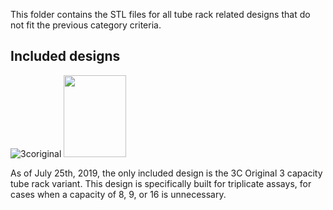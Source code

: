 This folder contains the STL files for all tube rack related designs that do not fit the previous category criteria.

## Included designs

![3coriginal](https://i.imgur.com/rNn1stB.png)
<img src="https://i.imgur.com/rNn1stB.png" data-canonical-src="https://i.imgur.com/rNn1stB.png" width="100" height="131" />

As of July 25th, 2019, the only included design is the 3C Original 3 capacity tube rack variant. This design is specifically built for triplicate assays, for cases when a capacity of 8, 9, or 16 is unnecessary.
